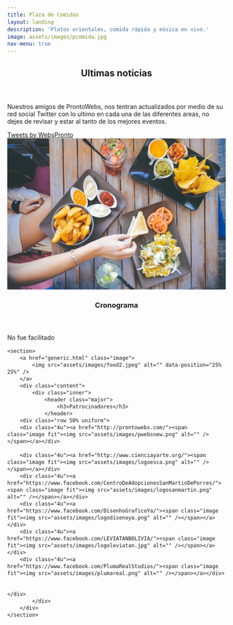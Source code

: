 ```yaml
---
title: Plaza de Comidas
layout: landing
description: 'Platos orientales, comida rápida y música en vivo.'
image: assets/images/pcomida.jpg
nav-menu: true
---
```



<!-- Main -->
<div id="main">

<!-- One -->
<section id="one">
	<div class="inner">
		<header class="major">
			<h2>Ultimas noticias</h2>
		</header>
		<p>Nuestros amigos de ProntoWebs, nos tentran actualizados por medio de su red social Twitter con lo ultimo en cada una de las diferentes areas, no dejes de revisar y estar al tanto de los mejores eventos.</p>
<a class="twitter-timeline" href="https://twitter.com/WebsPronto?ref_src=twsrc%5Etfw">Tweets by WebsPronto</a> <script async src="https://platform.twitter.com/widgets.js" charset="utf-8"></script> 	
	</div>
</section>

<!-- Two -->
<section id="two" class="spotlights">
	<section>
		<a href="generic.html" class="image">
			<img src="assets/images/food1.jpg" alt="" data-position="center center" />
		</a>
		<div class="content">
			<!--<div class="inner">-->
				<header class="major">
					<h3>Cronograma</h3>
				</header>
				<!--<p>Revisa el cronograma de este pabellon.</p>-->
				No fue facilitado
				<!--<ul class="actions">
					<li><a href="generic.html" class="button">Learn more</a></li>
				</ul>-->
			<!--</div>-->
		</div>
	</section>
	
	
	<section>
		<a href="generic.html" class="image">
			<img src="assets/images/food2.jpeg" alt="" data-position="25% 25%" />
		</a>
		<div class="content">
			<div class="inner">
				<header class="major">
					<h3>Patrocinadores</h3>
				</header>
		<div class="row 50% uniform">
		<div class="4u"><a href="http://prontowebs.com/"><span class="image fit"><img src="assets/images/pwebsnew.png" alt="" /></span></a></div>		

		<div class="4u"><a href="http://www.cienciayarte.org/"><span class="image fit"><img src="assets/images/logoesca.png" alt="" /></span></a></div>		
		<div class="4u"><a href="https://www.facebook.com/CentroDeAdopcionesSanMartinDePorres/"><span class="image fit"><img src="assets/images/logosanmartin.png" alt="" /></span></a></div>	
		<div class="4u"><a href="https://www.facebook.com/DisenhoGraficoYa/"><span class="image fit"><img src="assets/images/logodisenoya.png" alt="" /></span></a></div>	
		<div class="4u"><a href="https://www.facebook.com/LEVIATANBOLIVIA/"><span class="image fit"><img src="assets/images/logoleviatan.jpg" alt="" /></span></a></div>	
		<div class="4u"><a href="https://www.facebook.com/PlumaRealStudios/"><span class="image fit"><img src="assets/images/plumareal.png" alt="" /></span></a></div>			
		

	</div>
			</div>
		</div>
	</section>
</section>

<!-- 
<section id="three">
	<div class="inner">
		<header class="major">
			<h2>Massa libero</h2>
		</header>
		<p>Nullam et orci eu lorem consequat tincidunt vivamus et sagittis libero. Mauris aliquet magna magna sed nunc rhoncus pharetra. Pellentesque condimentum sem. In efficitur ligula tate urna. Maecenas laoreet massa vel lacinia pellentesque lorem ipsum dolor. Nullam et orci eu lorem consequat tincidunt. Vivamus et sagittis libero. Mauris aliquet magna magna sed nunc rhoncus amet pharetra et feugiat tempus.</p>
		<ul class="actions">
			<li><a href="generic.html" class="button next">Get Started</a></li>
		</ul>
	</div>
</section>
Three -->
</div>
